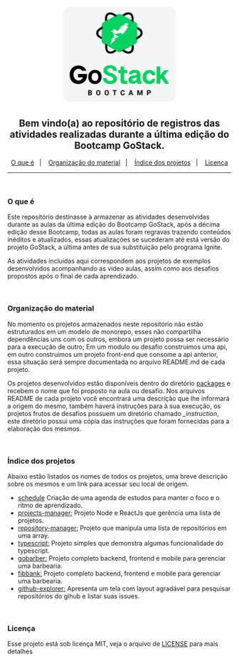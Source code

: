 <h1 align="center">
    <img alt="GoStack" src=".github/bootcamp-header.png" />
</h1>

<h2 align="center">
  Bem vindo(a) ao repositório de registros das atividades realizadas durante a última edição do Bootcamp GoStack.
</h2>

<p align="center">
  <a href="#o-que-é">O que é</a>&nbsp;&nbsp;&nbsp;|&nbsp;&nbsp;&nbsp;
  <a href="#organização-do-material">Organização do material</a>&nbsp;&nbsp;&nbsp;|&nbsp;&nbsp;&nbsp;
  <a href="#índice-dos-projetos">Índice dos projetos</a>&nbsp;&nbsp;&nbsp;|&nbsp;&nbsp;&nbsp;
  <a href="#licença">Licença</a>
</p>

---
<br />

### O que é
Este repositório destinasse à armazenar as atividades desenvolvidas durante as aulas da última edição do Bootcamp GoStack, após a décima edição desse Bootcamp, todas as aulas foram regravas trazendo conteúdos inéditos e atualizados, essas atualizações se sucederam até está versão do projeto GoStack, a última antes de sua substituição pelo programa Ignite.

As atividades incluídas aqui correspondem aos projetos de exemplos desenvolvidos acompanhando as video aulas, assim como aos desafios propostos após o final de cada aprendizado.

<br />

### Organização do material
No momento os projetos armazenados neste repositório não estão estruturados em um modelo de monorepo, esses não compartilha dependências uns com os outros, embora um projeto possa ser necessário para a execução de outro; Em um modulo ou desafio construimos uma api, em outro construimos um projeto front-end que consome a api anterior, essa situação será sempre documentada no arquivo README.md de cada projeto.

Os projetos desenvolvidos estão disponíveis dentro do diretório [packages](./packages) e recebem o nome que foi proposto na aula ou desafio. Nos arquivos README de cada projeto você encontrará uma descrição que lhe informará a origem do mesmo, também haverá instruções para à sua execução, os projetos frutos de desafios possuem um diretório chamado *_instruction*, este diretório possui uma cópia das instruções que foram fornecidas para a elaboração dos mesmos.

<br />

### Índice dos projetos
Abaixo estão listados os nomes de todos os projetos, uma breve descrição sobre os mesmos e um link para acessar seu local de origem.

* [schedule](./packages/schedule) Criação de uma agenda de estudos para manter o foco e o ritmo de aprendizado.
* [projects-manager:](./packages/projects-manager) Projeto Node e ReactJs que gerência uma lista de projetos.
* [repository-manager:](./packages/repository-manager) Projeto que manipula uma lista de repositórios em uma array.
* [typescript:](./packages/typescript) Projeto simples que demonstra algumas funcionalidade do typescript.
* [gobarber:](./packages/gobarber) Projeto completo backend, frontend e mobile para gerenciar uma barbearia.
* [fibbank:](./packages/fibbank) Projeto completo backend, frontend e mobile para gerenciar uma barbearia.
* [github-explorer:](./packages/github-explorer) Apresenta um tela com layout agradável para pesquisar repositórios do gihub e listar suas issues.

<br />

### Licença
Esse projeto está sob licença MIT, veja o arquivo de [LICENSE](./LICENSE) para mais detalhes

